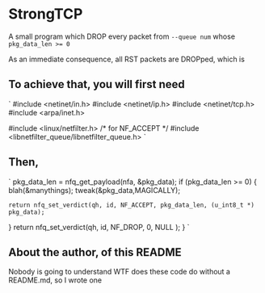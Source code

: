 # StrongTCP
A small program which DROP every packet from `--queue num` whose `pkg_data_len >= 0`

As an immediate consequence, all RST packets are DROPped, which is

## To achieve that, you will first need
`
#include <netinet/in.h>
#include <netinet/ip.h>
#include <netinet/tcp.h>
#include <arpa/inet.h>

#include <linux/netfilter.h>            /* for NF_ACCEPT */
#include <libnetfilter_queue/libnetfilter_queue.h>
`

## Then,

`
pkg_data_len = nfq_get_payload(nfa, &pkg_data);
  if (pkg_data_len >= 0)
  {
    blah(&manythings);
    tweak(&pkg_data,MAGICALLY);

    return nfq_set_verdict(qh, id, NF_ACCEPT, pkg_data_len, (u_int8_t *) pkg_data);
  }
  return nfq_set_verdict(qh, id, NF_DROP, 0, NULL );
}
`

## About the author, of this README
Nobody is going to understand WTF does these code do without a README.md, so I wrote one
